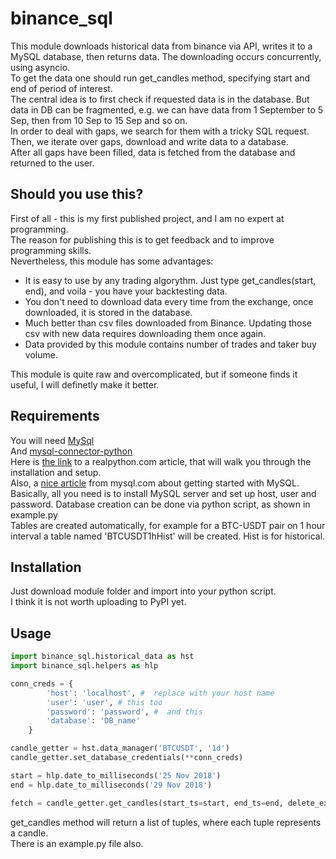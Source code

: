 # binance_sql
This module downloads historical data from binance via API, writes it to a MySQL database, then returns data.
The downloading occurs concurrently, using asyncio.  
To get the data one should run get_candles method, specifying start and end of period of interest.  
The central idea is to first check if requested data is in the database. But data in DB can be fragmented, e.g.
we can have data from 1 September to 5 Sep, then from 10 Sep to 15 Sep and so on.  
In order to deal with gaps, we search for them with a tricky SQL request. Then, we iterate over gaps, download and write data to a database.  
After all gaps have been filled, data is fetched from the database and returned to the user.  
## Should you use this?
First of all - this is my first published project, and I am no expert at programming.  
The reason for publishing this is to get feedback and to improve programming skills.  
Nevertheless, this module has some advantages:  
* It is easy to use by any trading algorythm. Just type get_candles(start, end), and voila - you have your backtesting data.  
* You don't need to download data every time from the exchange, once downloaded, it is stored in the database.
* Much better than csv files downloaded from Binance. Updating those csv with new data requires downloading them once again.
* Data provided by this module contains number of trades and taker buy volume.  

This module is quite raw and overcomplicated, but if someone finds it useful, I will definetly make it better.
## Requirements
You will need [MySql](https://dev.mysql.com/doc/refman/5.7/en/installing.html)  
And [mysql-connector-python](https://github.com/mysql/mysql-connector-python)  
Here is [the link](https://realpython.com/python-mysql/#installing-mysql-server-and-mysql-connectorpython) to a realpython.com article, that will walk you through the installation and setup.  
Also, a [nice article](https://dev.mysql.com/doc/mysql-getting-started/en/) from mysql.com about getting started with MySQL.  
Basically, all you need is to install MySQL server and set up host, user and password. Database creation can be done via python script, as shown in example.py  
Tables are created automatically, for example for a BTC-USDT pair on 1 hour interval a table named 'BTCUSDT1hHist' will be created. Hist is for historical.  
## Installation  
Just download module folder and import into your python script.  
I think it is not worth uploading to PyPI yet.
## Usage
```python
import binance_sql.historical_data as hst
import binance_sql.helpers as hlp

conn_creds = {
        'host': 'localhost', #  replace with your host name
        'user': 'user', # this too
        'password': 'password', #  and this
        'database': 'DB_name'
    }

candle_getter = hst.data_manager('BTCUSDT', '1d')
candle_getter.set_database_credentials(**conn_creds)

start = hlp.date_to_milliseconds('25 Nov 2018')
end = hlp.date_to_milliseconds('29 Nov 2018')

fetch = candle_getter.get_candles(start_ts=start, end_ts=end, delete_existing_table=False)
```  
get_candles method will return a list of tuples, where each tuple represents a candle.  
There is an example.py file also.
